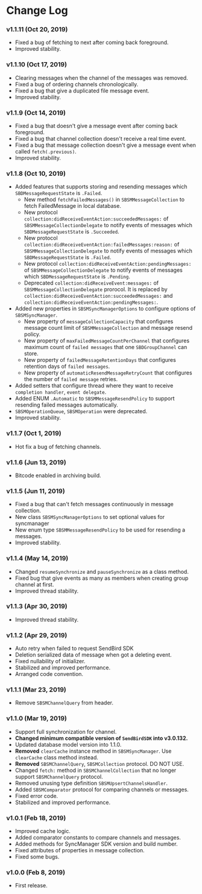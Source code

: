 # Change Log

### v1.1.11 (Oct 20, 2019)
* Fixed a bug of fetching to next after coming back foreground.
* Improved stability.

### v1.1.10 (Oct 17, 2019)
* Clearing messages when the channel of the messages was removed.
* Fixed a bug of ordering channels chronologically.
* Fixed a bug that give a duplicated file message event.
* Improved stability.

### v1.1.9 (Oct 14, 2019)
* Fixed a bug that doesn't give a message event after coming back foreground.
* Fixed a bug that channel collection doesn't receive a real time event.
* Fixed a bug that message collection doesn't give a message event when called `fetch(.previous)`.
* Improved stability.

### v1.1.8 (Oct 10, 2019)
* Added features that supports storing and resending messages which `SBDMessageRequestState` is `.Failed`.
  * New method `fetchFailedMessages()` in `SBSMMessageCollection` to fetch FailedMessage in local database.
  * New protocol `collection:didReceiveEventAction:succeededMessages:` of `SBSMMessageCollectionDelegate` to notify events of messages which `SBDMessageRequestState` is `.Succeeded`.
  * New protocol `collection:didReceiveEventAction:failedMessages:reason:` of `SBSMMessageCollectionDelegate` to notify events of messages which `SBDMessageRequestState` is `.Failed`.
  * New protocol `collection:didReceiveEventAction:pendingMessages:` of `SBSMMessageCollectionDelegate` to notify events of messages which `SBDMessageRequestState` is `.Pending`.
  * Deprecated `collection:didReceiveEvent:messages:` of `SBSMMessageCollectionDelegate` prorocol. It is replaced by `collection:didReceiveEventAction:succeededMessages:` and `collection:didReceiveEventAction:pendingMessages:`.
* Added new properties in `SBSMSyncManagerOptions` to configure options of `SBSMSyncManager`.
  * New property of  `messageCollectionCapacity` that configures message count limit of `SBSMMessageCollection` and message resend policy.
  * New property of `maxFailedMessageCountPerChannel` that configures maximum count of `failed messages` that one `SBDGroupChannel` can store.
  * New property of `failedMessageRetentionDays` that configures retention days of `failed messages`.
  * New property of `automaticResendMessageRetryCount` that configures the number of `failed message` retries.
* Added setters that configure thread where they want to receive `completion handler`, `event delegate`.
* Added ENUM `.Automatic` to `SBSMMessageResendPolicy` to support resending failed messages automatically.
* `SBSMOperationQueue`, `SBSMOperation` were deprecated.
* Improved stability.

### v1.1.7 (Oct 1, 2019)
* Hot fix a bug of fetching channels.

### v1.1.6 (Jun 13, 2019)
* Bitcode enabled in archiving build.

### v1.1.5 (Jun 11, 2019)
* Fixed a bug that can't fetch messages continuously in message collection.
* New class `SBSMSyncManagerOptions` to set optional values for syncmanager
* New enum type `SBSMMessageResendPolicy` to be used for resending a messages.
* Improved stability.

### v1.1.4 (May 14, 2019)
* Changed `resumeSynchronize` and `pauseSynchronize` as a class method.
* Fixed bug that give events as many as members when creating group channel at first.
* Improved thread stability.

### v1.1.3 (Apr 30, 2019)
* Improved thread stability.

### v1.1.2 (Apr 29, 2019)
* Auto retry when failed to request SendBird SDK
* Deletion serialized data of message when got a deleting event.
* Fixed nullability of initializer.
* Stabilized and improved performance. 
* Arranged code convention.

### v1.1.1 (Mar 23, 2019)
* Remove `SBSMChannelQuery` from header.

### v1.1.0 (Mar 19, 2019)
* Support full synchronization for channel.
* **Changed minimum compatible version of `SendBirdSDK` into v3.0.132.**
* Updated database model version into 1.1.0.
* **Removed** `clearCache` instance method in `SBSMSyncManager`. Use `clearCache` class method instead.
* **Removed** `SBSMChannelQuery`, `SBSMCollection` protocol. DO NOT USE.
* Changed `fetch:` method in `SBSMChannelCollection` that no longer support `SBSMChannelQuery` protocol.
* Removed unusing type definition `SBSMUpsertChannelsHandler`.
* Added `SBSMComparator` protocol for comparing channels or messages.
* Fixed error code.
* Stabilized and improved performance.

### v1.0.1 (Feb 18, 2019)
* Improved cache logic.
* Added comparator constants to compare channels and messages.
* Added methods for SyncManager SDK version and build number.
* Fixed attributes of properties in message collection.
* Fixed some bugs.

### v1.0.0 (Feb 8, 2019)
* First release.


